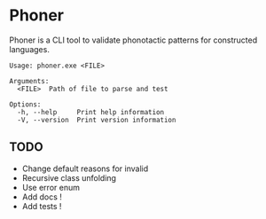 # Phoner

Phoner is a CLI tool to validate phonotactic patterns for constructed languages.

```
Usage: phoner.exe <FILE>

Arguments:
  <FILE>  Path of file to parse and test

Options:
  -h, --help     Print help information
  -V, --version  Print version information
```

## TODO

- Change default reasons for invalid
- Recursive class unfolding
- Use error enum
- Add docs !
- Add tests !
